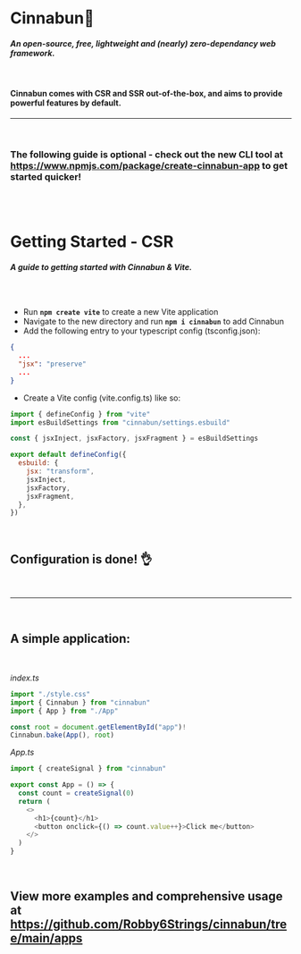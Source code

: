 # **Cinnabun**🥧

#### _An open-source, free, lightweight and (nearly) zero-dependancy web framework._

<br />

#### **Cinnabun comes with CSR and SSR out-of-the-box, and aims to provide powerful features by default.**

---

<br />

### **The following guide is optional - check out the new CLI tool at https://www.npmjs.com/package/create-cinnabun-app to get started quicker!**

<br />
<br />

# Getting Started - **CSR**

###### **_A guide to getting started with Cinnabun & Vite._**

<br />

- Run **`npm create vite`** to create a new Vite application
- Navigate to the new directory and run **`npm i cinnabun`** to add Cinnabun
- Add the following entry to your typescript config (tsconfig.json):

```json
{
  ...
  "jsx": "preserve"
  ...
}
```

- Create a Vite config (vite.config.ts) like so:

```js
import { defineConfig } from "vite"
import esBuildSettings from "cinnabun/settings.esbuild"

const { jsxInject, jsxFactory, jsxFragment } = esBuildSettings

export default defineConfig({
  esbuild: {
    jsx: "transform",
    jsxInject,
    jsxFactory,
    jsxFragment,
  },
})
```

<br />

## **Configuration is done!** 👌

<br />

---

<br />

## **A simple application:**

<br />

_index.ts_

```js
import "./style.css"
import { Cinnabun } from "cinnabun"
import { App } from "./App"

const root = document.getElementById("app")!
Cinnabun.bake(App(), root)
```

_App.ts_

```js
import { createSignal } from "cinnabun"

export const App = () => {
  const count = createSignal(0)
  return (
    <>
      <h1>{count}</h1>
      <button onclick={() => count.value++}>Click me</button>
    </>
  )
}
```

<br />

## View more examples and comprehensive usage at https://github.com/Robby6Strings/cinnabun/tree/main/apps
